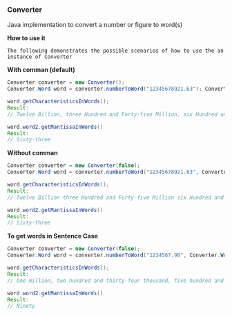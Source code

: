 ### Converter
Java implementation to convert a number or figure to word(s)


**How to use it**
```
The following demonstrates the possible scenarios of how to use the an instance of Converter 
```

**With comman (default)**
```Java
Converter converter = new Converter();
Converter.Word word = converter.numberToWord("12345678921.63"); Converter.WordFormat.TITLE_CASE (Default)

word.getCharacteristicsInWords();
Result:
// Twelve Billion, three Hundred and Forty-five Million, six Hundred and Seventy-eight Thousand, nine Hundred and Twenty-one

word.word2.getMantissaInWords()
Result: 
// Sixty-three
```

**Without comman**
```Java
Converter converter = new Converter(false);
Converter.Word word = converter.numberToWord("12345678921.63", Converter.WordFormat.TITLE_CASE);

word.getCharacteristicsInWords();
Result:
// Twelve Billion three Hundred and Forty-five Million six Hundred and Seventy-eight Thousand nine Hundred and Twenty-one

word.word2.getMantissaInWords()
Result: 
// Sixty-three
```

**To get words in Sentence Case**
```Java
Converter converter = new Converter(false);
Converter.Word word = converter.numberToWord("1234567.90", Converter.WordFormat.SENTENCE_CASE);

word.getCharacteristicsInWords();
Result:
// One million, two hundred and thirty-four thousand, five hundred and sixty-seven

word.word2.getMantissaInWords()
Result: 
// Ninety
```
